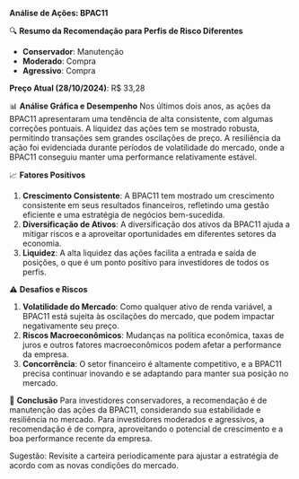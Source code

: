 **Análise de Ações: BPAC11**

🔍 **Resumo da Recomendação para Perfis de Risco Diferentes**
   * **Conservador**: Manutenção
   * **Moderado**: Compra
   * **Agressivo**: Compra

**Preço Atual (28/10/2024)**: R$ 33,28

📊 **Análise Gráfica e Desempenho**
Nos últimos dois anos, as ações da BPAC11 apresentaram uma tendência de alta consistente, com algumas correções pontuais. A liquidez das ações tem se mostrado robusta, permitindo transações sem grandes oscilações de preço. A resiliência da ação foi evidenciada durante períodos de volatilidade do mercado, onde a BPAC11 conseguiu manter uma performance relativamente estável.

📈 **Fatores Positivos**
1. **Crescimento Consistente**: A BPAC11 tem mostrado um crescimento consistente em seus resultados financeiros, refletindo uma gestão eficiente e uma estratégia de negócios bem-sucedida.
2. **Diversificação de Ativos**: A diversificação dos ativos da BPAC11 ajuda a mitigar riscos e a aproveitar oportunidades em diferentes setores da economia.
3. **Liquidez**: A alta liquidez das ações facilita a entrada e saída de posições, o que é um ponto positivo para investidores de todos os perfis.

⚠️ **Desafios e Riscos**
1. **Volatilidade do Mercado**: Como qualquer ativo de renda variável, a BPAC11 está sujeita às oscilações do mercado, que podem impactar negativamente seu preço.
2. **Riscos Macroeconômicos**: Mudanças na política econômica, taxas de juros e outros fatores macroeconômicos podem afetar a performance da empresa.
3. **Concorrência**: O setor financeiro é altamente competitivo, e a BPAC11 precisa continuar inovando e se adaptando para manter sua posição no mercado.

📌 **Conclusão**
Para investidores conservadores, a recomendação é de manutenção das ações da BPAC11, considerando sua estabilidade e resiliência no mercado. Para investidores moderados e agressivos, a recomendação é de compra, aproveitando o potencial de crescimento e a boa performance recente da empresa. 

Sugestão: Revisite a carteira periodicamente para ajustar a estratégia de acordo com as novas condições do mercado.